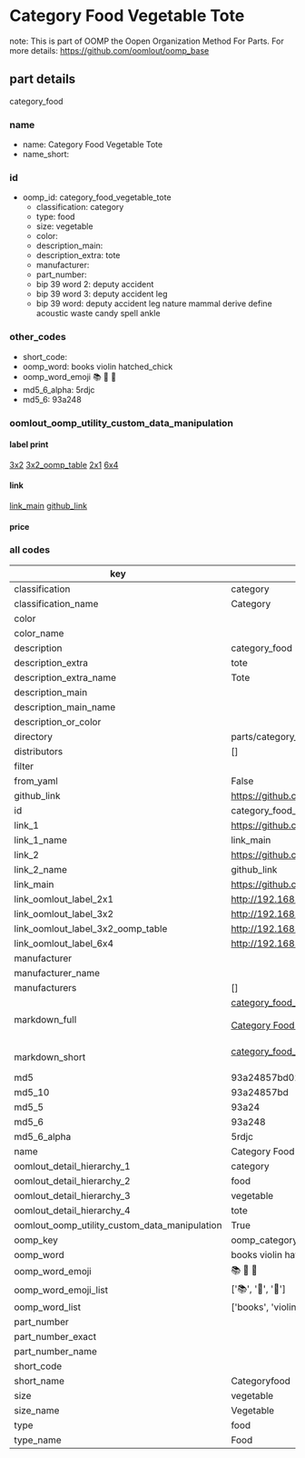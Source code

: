 # Category Food Vegetable Tote  

note: This is part of OOMP the Oopen Organization Method For Parts. For more details: https://github.com/oomlout/oomp_base

##  part details



category_food

### name
* name: Category Food Vegetable Tote
* name_short: 
### id
* oomp_id: category_food_vegetable_tote
  * classification: category
  * type: food
  * size: vegetable
  * color: 
  * description_main: 
  * description_extra: tote
  * manufacturer: 
  * part_number: 
  * bip 39 word 2: deputy accident
  * bip 39 word 3: deputy accident leg
  * bip 39 word: deputy accident leg nature mammal derive define acoustic waste candy spell ankle

### other_codes
* short_code: 
* oomp_word: books violin hatched_chick
* oomp_word_emoji :books: :violin: :hatched_chick:
* md5_6_alpha: 5rdjc
* md5_6: 93a248






### oomlout_oomp_utility_custom_data_manipulation
#### label print
[3x2](http://192.168.1.245:1112/?label=oomp%205rdjc)
[3x2_oomp_table](http://192.168.1.107:1112/?label=oomp%205rdjc)
[2x1](http://192.168.1.242:1112/?label=oomp%205rdjc)
[6x4](http://192.168.1.55:1112/?label=oomp%205rdjc)    

#### link

[link_main](https://github.com/oomlout/oomlout_oomp_current_version_messy/tree/main/parts/category_food_vegetable_tote) [github_link](https://github.com/oomlout/oomlout_oomp_part_src/tree/main/parts/category_food_vegetable_tote)                             

#### price







### all codes 
| key | value |  
| --- | --- |  
| classification | category |  
| classification_name | Category |  
| color |  |  
| color_name |  |  
| description | category_food |  
| description_extra | tote |  
| description_extra_name | Tote |  
| description_main |  |  
| description_main_name |  |  
| description_or_color |   |  
| directory | parts/category_food_vegetable_tote |  
| distributors | [] |  
| filter |  |  
| from_yaml | False |  
| github_link | https://github.com/oomlout/oomlout_oomp_part_src/tree/main/parts/category_food_vegetable_tote |  
| id | category_food_vegetable_tote |  
| link_1 | https://github.com/oomlout/oomlout_oomp_current_version_messy/tree/main/parts/category_food_vegetable_tote |  
| link_1_name | link_main |  
| link_2 | https://github.com/oomlout/oomlout_oomp_part_src/tree/main/parts/category_food_vegetable_tote |  
| link_2_name | github_link |  
| link_main | https://github.com/oomlout/oomlout_oomp_current_version_messy/tree/main/parts/category_food_vegetable_tote |  
| link_oomlout_label_2x1 | http://192.168.1.242:1112/?label=oomp%205rdjc |  
| link_oomlout_label_3x2 | http://192.168.1.245:1112/?label=oomp%205rdjc |  
| link_oomlout_label_3x2_oomp_table | http://192.168.1.107:1112/?label=oomp%205rdjc |  
| link_oomlout_label_6x4 | http://192.168.1.55:1112/?label=oomp%205rdjc |  
| manufacturer |  |  
| manufacturer_name |  |  
| manufacturers | [] |  
| markdown_full | [category_food_vegetable_tote](https://github.com/oomlout/oomlout_oomp_current_version_messy/tree/main/parts/category_food_vegetable_tote)<br>[](https://github.com/oomlout/oomlout_oomp_current_version_messy/tree/main/parts/category_food_vegetable_tote)<br>[Category Food Vegetable Tote](https://github.com/oomlout/oomlout_oomp_current_version_messy/tree/main/parts/category_food_vegetable_tote)<br><br> |  
| markdown_short | [category_food_vegetable_tote](https://github.com/oomlout/oomlout_oomp_current_version_messy/tree/main/parts/category_food_vegetable_tote)<br><br> |  
| md5 | 93a24857bd020730edc35936fe8059da |  
| md5_10 | 93a24857bd |  
| md5_5 | 93a24 |  
| md5_6 | 93a248 |  
| md5_6_alpha | 5rdjc |  
| name | Category Food Vegetable Tote |  
| oomlout_detail_hierarchy_1 | category |  
| oomlout_detail_hierarchy_2 | food |  
| oomlout_detail_hierarchy_3 | vegetable |  
| oomlout_detail_hierarchy_4 | tote |  
| oomlout_oomp_utility_custom_data_manipulation | True |  
| oomp_key | oomp_category_food_vegetable_tote |  
| oomp_word | books violin hatched_chick |  
| oomp_word_emoji | :books: :violin: :hatched_chick: |  
| oomp_word_emoji_list | [':books:', ':violin:', ':hatched_chick:'] |  
| oomp_word_list | ['books', 'violin', 'hatched_chick'] |  
| part_number |  |  
| part_number_exact |  |  
| part_number_name |  |  
| short_code |  |  
| short_name | Categoryfood |  
| size | vegetable |  
| size_name | Vegetable |  
| type | food |  
| type_name | Food |  

